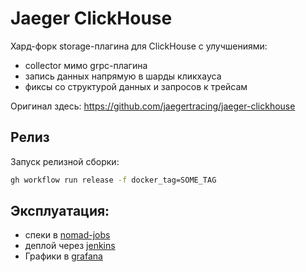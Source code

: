 # Jaeger ClickHouse

Хард-форк storage-плагина для ClickHouse с улучшениями:

- collector мимо grpc-плагина
- запись данных напрямую в шарды кликхауса
- фиксы со структурой данных и запросов к трейсам

Оригинал здесь: https://github.com/jaegertracing/jaeger-clickhouse

## Релиз

Запуск релизной сборки:

```bash
gh workflow run release -f docker_tag=SOME_TAG
```

## Эксплуатация:

- спеки в [nomad-jobs](https://github.com/YandexClassifieds/nomad-jobs)
- деплой через [jenkins](https://j.vertis.yandex-team.ru)
- Графики в [grafana](https://grafana.vertis.yandex-team.ru/goto/jaO3FB-7k?orgId=1)
